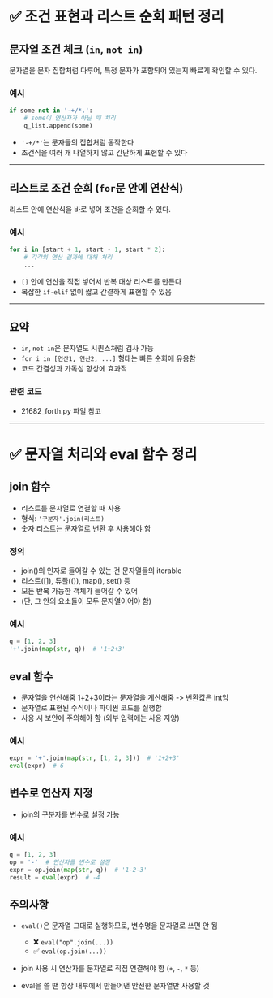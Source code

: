 # ✅ 조건 표현과 리스트 순회 패턴 정리

## 문자열 조건 체크 (`in`, `not in`)

문자열을 문자 집합처럼 다루어, 특정 문자가 포함되어 있는지 빠르게 확인할 수 있다.

### 예시
```python
if some not in '-+/*.':
    # some이 연산자가 아닐 때 처리
    q_list.append(some)
```

- `'-+/*'`는 문자들의 집합처럼 동작한다
- 조건식을 여러 개 나열하지 않고 간단하게 표현할 수 있다

---

## 리스트로 조건 순회 (`for`문 안에 연산식)

리스트 안에 연산식을 바로 넣어 조건을 순회할 수 있다.

### 예시
```python
for i in [start + 1, start - 1, start * 2]:
    # 각각의 연산 결과에 대해 처리
    ...
```

- `[]` 안에 연산을 직접 넣어서 반복 대상 리스트를 만든다
- 복잡한 `if-elif` 없이 짧고 간결하게 표현할 수 있음

---

## 요약
- `in`, `not in`은 문자열도 시퀀스처럼 검사 가능
- `for i in [연산1, 연산2, ...]` 형태는 빠른 순회에 유용함
- 코드 간결성과 가독성 향상에 효과적

### 관련 코드
- 21682_forth.py 파일 참고

---

# ✅ 문자열 처리와 eval 함수 정리

## join 함수

- 리스트를 문자열로 연결할 때 사용
- 형식: `'구분자'.join(리스트)`
- 숫자 리스트는 문자열로 변환 후 사용해야 함

### 정의
- join()의 인자로 들어갈 수 있는 건 문자열들의 iterable
- 리스트([]), 튜플(()), map(), set() 등
- 모든 반복 가능한 객체가 들어갈 수 있어
- (단, 그 안의 요소들이 모두 문자열이어야 함)

### 예시

```python
q = [1, 2, 3]
'+'.join(map(str, q))  # '1+2+3'
```

## eval 함수

- 문자열을 연산해줌 1+2+3이라는 문자열을 계산해줌 -> 번환값은 int임
- 문자열로 표현된 수식이나 파이썬 코드를 실행함
- 사용 시 보안에 주의해야 함 (외부 입력에는 사용 지양)

### 예시

```python
expr = '+'.join(map(str, [1, 2, 3]))  # '1+2+3'
eval(expr)  # 6
```

## 변수로 연산자 지정

- join의 구분자를 변수로 설정 가능

### 예시

```python
q = [1, 2, 3]
op = '-'  # 연산자를 변수로 설정
expr = op.join(map(str, q))  # '1-2-3'
result = eval(expr)  # -4
```

## 주의사항

- `eval()`은 문자열 그대로 실행하므로, 변수명을 문자열로 쓰면 안 됨

  - ❌ `eval("op".join(...))`
  - ✅ `eval(op.join(...))`

- join 사용 시 연산자를 문자열로 직접 연결해야 함 (`+`, `-`, `*` 등)

- eval을 쓸 땐 항상 내부에서 만들어낸 안전한 문자열만 사용할 것
